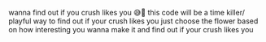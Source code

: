 wanna find out if you crush likes you 😅🤣 this code will be a time killer/ playful way to find out if your crush likes you
just choose the flower based on how interesting you wanna make it and find out if your crush likes you 
